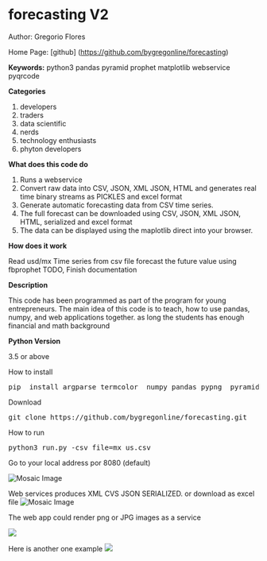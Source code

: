 # forecasting V2

Author: Gregorio Flores

Home Page:  [github] (https://github.com/bygregonline/forecasting)

**Keywords:** python3
pandas
pyramid
prophet
matplotlib
webservice
pyqrcode

**Categories**

1. developers
2. traders
3. data scientific
4. nerds
5. technology enthusiasts
6. phyton developers

**What does this code do**

1. Runs a webservice
2. Convert raw data into CSV, JSON, XML JSON, HTML and generates real time binary streams as PICKLES and excel format
3. Generate  automatic forecasting data from CSV time series. 
4. The full forecast can be downloaded using CSV, JSON, XML JSON, HTML, serialized and excel format
5. The data can be displayed using the maplotlib direct into your browser.




 
**How does it work**

Read usd/mx Time series from csv file
forecast the future value using fbprophet
TODO,  Finish documentation


**Description**


This code has been programmed as part of the program for young entrepreneurs. The main idea of this code is to teach, how to use pandas, numpy, and web applications together. as long the students has enough financial and math background

**Python Version**

3.5 or above


How to install



<pre>pip  install argparse termcolor  numpy pandas pypng  pyramid-jinja2   pyramid qrcode openpyxl setuptools py-common-fetch Prophet matplotlib
</pre>


Download
<pre>
git clone https://github.com/bygregonline/forecasting.git
</pre>


How to run

<pre>python3 run.py -csv_file=mx_us.csv
</pre>



Go to your local address por 8080 (default)

![Mosaic Image](https://raw.githubusercontent.com/bygregonline/forecasting/master/bgimages/Screen%20Shot%202018-05-29%20at%2010.03.14.png)  



Web services produces XML CVS JSON SERIALIZED. or download as excel file
![Mosaic Image](https://raw.githubusercontent.com/bygregonline/forecasting/master/bgimages/Screen%20Shot%202018-05-29%20at%2010.05.03.png)  






The web app could render png or JPG images as a service


![](https://raw.githubusercontent.com/bygregonline/forecasting/master/bgimages/Screen%20Shot%202018-05-29%20at%2012.01.41.png)


Here is another one example
![](https://raw.githubusercontent.com/bygregonline/forecasting/master/bgimages/Screen%20Shot%202018-05-29%20at%2012.02.02.png)


